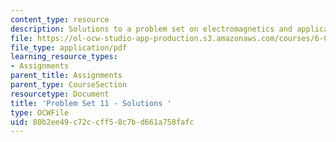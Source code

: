 ```yaml
---
content_type: resource
description: Solutions to a problem set on electromagnetics and applications.
file: https://ol-ocw-studio-app-production.s3.amazonaws.com/courses/6-013-electromagnetics-and-applications-fall-2005/80b2ee49c72ccff58c7bd661a758fafc_ps11_solution.pdf
file_type: application/pdf
learning_resource_types:
- Assignments
parent_title: Assignments
parent_type: CourseSection
resourcetype: Document
title: 'Problem Set 11 - Solutions '
type: OCWFile
uid: 80b2ee49-c72c-cff5-8c7b-d661a758fafc
---
```

